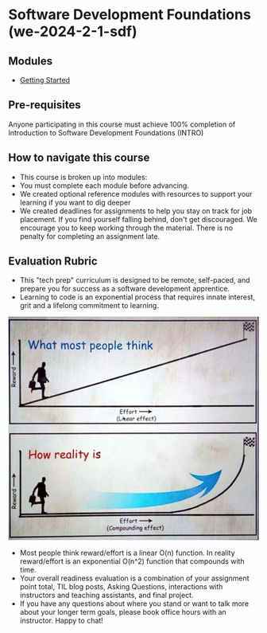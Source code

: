 # Software Development Foundations (we-2024-2-1-sdf)

## Modules
- [Getting Started](./getting-started.md)

## Pre-requisites
Anyone participating in this course must achieve 100% completion of Introduction to Software Development Foundations (INTRO)

## How to navigate this course
- This course is broken up into modules: 
- You must complete each module before advancing.
- We created optional reference modules with resources to support your learning if you want to dig deeper
- We created deadlines for assignments to help you stay on track for job placement. If you find yourself falling behind, don't get discouraged. We encourage you to keep working through the material. There is no penalty for completing an assignment late.

## Evaluation Rubric
- This "tech prep" curriculum is designed to be remote, self-paced, and prepare you for success as a software development apprentice.
- Learning to code is an exponential process that requires innate interest, grit and a lifelong commitment to learning. 

![](./assets/exponential-progress.jpg)

- Most people think reward/effort is a linear O(n) function. In reality reward/effort is an exponential O(n^2) function that compounds with time.
- Your overall readiness evaluation is a combination of your assignment point total, TIL blog posts, Asking Questions, interactions with instructors and teaching assistants, and final project.
- If you have any questions about where you stand or want to talk more about your longer term goals, please book office hours with an instructor. Happy to chat!
